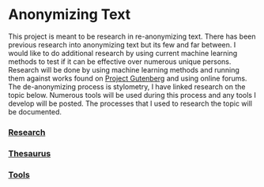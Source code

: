 # Anonymizing Text

This project is meant to be research in re-anonymizing text. There has been previous research into anonymizing text but its few and far between. I would like to do additional research by using current machine learning methods to test if it can be effective over numerous unique persons. Research will be done by using machine learning methods and running them against works found on [Project Gutenberg](https://www.gutenberg.org/) and using online forums. The de-anonymizing process is stylometry, I have linked research on the topic below. Numerous tools will be used during this process and any tools I develop will be posted. The processes that I used to research the topic will be documented.

### [Research](RESEARCH.md)

### [Thesaurus](THESAURUS.md)

### [Tools](TOOLS.md)
